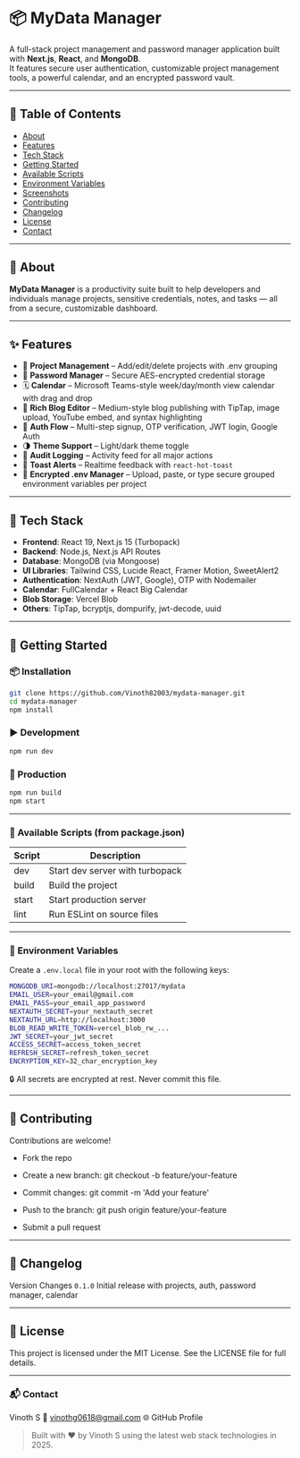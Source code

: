 # 📦 MyData Manager

A full-stack project management and password manager application built with **Next.js**, **React**, and **MongoDB**.  
It features secure user authentication, customizable project management tools, a powerful calendar, and an encrypted password vault.

---

## 📑 Table of Contents

- [About](#-about)
- [Features](#-features)
- [Tech Stack](#-tech-stack)
- [Getting Started](#-getting-started)
- [Available Scripts](#-available-scripts)
- [Environment Variables](#-environment-variables)
- [Screenshots](#-screenshots)
- [Contributing](#-contributing)
- [Changelog](#-changelog)
- [License](#-license)
- [Contact](#-contact)

---

## 🧠 About

**MyData Manager** is a productivity suite built to help developers and individuals manage projects, sensitive credentials, notes, and tasks — all from a secure, customizable dashboard.

---

## ✨ Features

- 🧩 **Project Management** – Add/edit/delete projects with .env grouping
- 🔐 **Password Manager** – Secure AES-encrypted credential storage
- 🗓️ **Calendar** – Microsoft Teams-style week/day/month view calendar with drag and drop
- 📝 **Rich Blog Editor** – Medium-style blog publishing with TipTap, image upload, YouTube embed, and syntax highlighting
- 🔄 **Auth Flow** – Multi-step signup, OTP verification, JWT login, Google Auth
- 🌗 **Theme Support** – Light/dark theme toggle
- 🧾 **Audit Logging** – Activity feed for all major actions
- 💬 **Toast Alerts** – Realtime feedback with `react-hot-toast`
- 💾 **Encrypted .env Manager** – Upload, paste, or type secure grouped environment variables per project

---

## 🧰 Tech Stack

- **Frontend**: React 19, Next.js 15 (Turbopack)
- **Backend**: Node.js, Next.js API Routes
- **Database**: MongoDB (via Mongoose)
- **UI Libraries**: Tailwind CSS, Lucide React, Framer Motion, SweetAlert2
- **Authentication**: NextAuth (JWT, Google), OTP with Nodemailer
- **Calendar**: FullCalendar + React Big Calendar
- **Blob Storage**: Vercel Blob
- **Others**: TipTap, bcryptjs, dompurify, jwt-decode, uuid

---

## 🚀 Getting Started

### 📦 Installation

```bash
git clone https://github.com/Vinoth82003/mydata-manager.git
cd mydata-manager
npm install
```

### ▶️ Development

```bash
npm run dev
```

### 🚀 Production
```bash
npm run build
npm start
```
---

### 🧪 Available Scripts (from package.json)
|Script	|Description|
|---|------|
|dev	|Start dev server with turbopack|
|build	|Build the project|
|start	|Start production server|
|lint	|Run ESLint on source files|

---

### 🔐 Environment Variables
Create a `.env.local` file in your root with the following keys:

```bash
MONGODB_URI=mongodb://localhost:27017/mydata
EMAIL_USER=your_email@gmail.com
EMAIL_PASS=your_email_app_password
NEXTAUTH_SECRET=your_nextauth_secret
NEXTAUTH_URL=http://localhost:3000
BLOB_READ_WRITE_TOKEN=vercel_blob_rw_...
JWT_SECRET=your_jwt_secret
ACCESS_SECRET=access_token_secret
REFRESH_SECRET=refresh_token_secret
ENCRYPTION_KEY=32_char_encryption_key
```
🔒 All secrets are encrypted at rest. Never commit this file.

---

## 🤝 Contributing
Contributions are welcome!

- Fork the repo

- Create a new branch: git checkout -b feature/your-feature

- Commit changes: git commit -m 'Add your feature'

- Push to the branch: git push origin feature/your-feature

- Submit a pull request

---

## 📜 Changelog
Version	Changes
`0.1.0`	Initial release with projects, auth, password manager, calendar

---

## 📄 License
This project is licensed under the MIT License.
See the LICENSE file for full details.

---

### 📬 Contact
Vinoth S
📧 vinothg0618@gmail.com
🌐 GitHub Profile

> Built with ❤️ by Vinoth S using the latest web stack technologies in 2025.